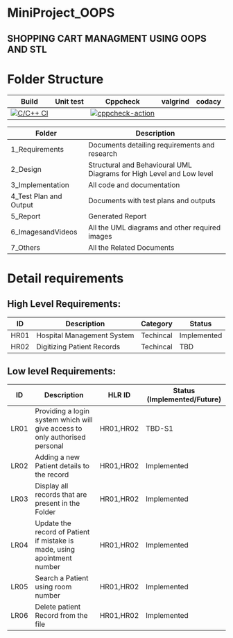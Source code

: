 # MiniProject_OOPS

## SHOPPING CART MANAGMENT USING OOPS AND STL

# Folder Structure
|  Build | Unit test | Cppcheck | valgrind | codacy |
|-------|------------|--------  |-------  |------- |
|[![C/C++ CI](https://github.com/Feroz-Shaik-17/MiniProject_OOPS/actions/workflows/main.yml/badge.svg)](https://github.com/Feroz-Shaik-17/MiniProject_OOPS/actions/workflows/main.yml)||[![cppcheck-action](https://github.com/Feroz-Shaik-17/MiniProject_OOPS/actions/workflows/cppcheck.yml/badge.svg)](https://github.com/Feroz-Shaik-17/MiniProject_OOPS/actions/workflows/cppcheck.yml)|||

| Folder  |	Description|
|---------|------------|
|1_Requirements |	Documents detailing requirements and research|
|2_Design	|Structural and Behavioural UML Diagrams for High Level and Low level|
|3_Implementation |	All code and documentation|
|4_Test Plan and Output	|Documents with test plans and outputs|
|5_Report| 	Generated Report|
|6_ImagesandVideos |	All the UML diagrams and other required images|
|7_Others	|All the Related Documents|


# Detail requirements
## High Level Requirements:
|ID   |	Description	|Category	| Status |
|---  |-------------|----------|--------|
 |HR01|	Hospital Management System	|Techincal	| Implemented|
|HR02	| Digitizing Patient Records |	Techincal	| TBD   |
## Low level Requirements:
|ID	|Description	| HLR ID	|Status (Implemented/Future)|
|----|------------|--------|--------------------------|
|LR01|	Providing a login system which will give access to only authorised personal |	HR01,HR02 |	TBD-S1 |
|LR02 |	Adding a new Patient details to the record	| HR01,HR02 |	Implemented |
|LR03	| Display all records that are present in the Folder| HR01,HR02	| Implemented|
|LR04	| Update the record of Patient if mistake is made, using apointment number	| HR01,HR02 |	Implemented |
|LR05 |	Search a Patient using room number |	HR01,HR02	| Implemented |
|LR06	 | Delete patient Record from the file	| HR01,HR02	|Implemented |
